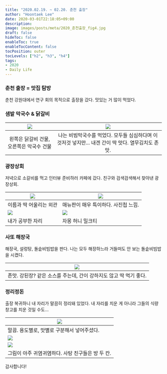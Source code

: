 ```yaml
---
title: "2020.02.19. ~ 02.20. 춘천 출장"
author: "Hoontaek Lee"
date: 2020-03-01T22:18:05+09:00
description:
image: images/posts/meta/2020_춘천출장_fig4.jpg
draft: false
hideToc: false
enableToc: true
enableTocContent: false
tocPosition: outer
tocLevels: ["h2", "h3", "h4"]
tags:
- 2020
- Daily Life
---
```




### 춘천 출장 = 맛집 탐방

춘천 강원대에서 연구 회의 목적으로 출장을 갔다. 맛있는 거 많이 먹었다.



### 샘밭 막국수 & 닭갈비

| ![](/en/posts/20200219_춘천출장/2020_춘천출장_fig1.jpg) |   ![](/en/posts/20200219_춘천출장/2020_춘천출장_fig2.jpg)    |
| :-----------------------------------------------------: | :----------------------------------------------------------: |
|        왼쪽은 닭갈비 건물, 오른쪽은 막국수 건물         | 나는 비빔막국수를 먹었다. 모두들 심심하다며 이것저것 넣지만... 내겐 간이 딱 맛다. 열무김치도 존맛. |



### 광장상회

저녁으로 소갈비를 먹고 인터뷰 준비하러 카페에 갔다. 친구와 검색검색해서 찾아낸 광장상회.

| ![](/en/posts/20200219_춘천출장/2020_춘천출장_fig9.jpg) | ![](/en/posts/20200219_춘천출장/2020_춘천출장_fig10.jpg) |
| ------------------------------------------------------- | -------------------------------------------------------- |
| 이름과 딱 어울리는 외관                                 | 매뉴판이 매우 특이하다. 사진첩 느낌.                     |
| ![](/en/posts/20200219_춘천출장/2020_춘천출장_fig3.jpg) | ![](/en/posts/20200219_춘천출장/2020_춘천출장_fig4.jpg)  |
| 내가 공부한 자리                                        | 자몽 허니 밀크티                                         |



### 사또 해장국

해장국, 설렁탕, 돌솥비빔밥을 판다. 나는 모두 해장하느라 거들떠도 안 보는 돌솥비빔밥을 시켰다.

| ![](/en/posts/20200219_춘천출장/2020_춘천출장_fig5.jpg)      |
| ------------------------------------------------------------ |
| 존맛. 강된장? 같은 소스를 주는데, 간이 강하지도 않고 딱 먹기 좋다. |



### 정리정돈

출장 복귀하니 내 자리가 말끔히 정리돼 있었다. 내 자리를 치운 게 아니라 그들의 식량창고를 치운 것일 수도... 

| ![](/en/posts/20200219_춘천출장/2020_춘천출장_fig6.jpg) |
| ------------------------------------------------------- |
| 말끔. 용도별로, 맛별로 구분해서 넣어주셨다.             |
| ![](/en/posts/20200219_춘천출장/2020_춘천출장_fig8.jpg) |
| ![](/en/posts/20200219_춘천출장/2020_춘천출장_fig7.jpg) |
| 그림이 아주 귀염귀염하다. 사탕 친구들은 방 두 칸.       |

감사합니다!
